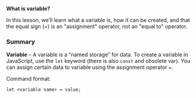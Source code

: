 **What is variable?**

In this lesson, we’ll learn what a variable is, how it can be created, and that the equal sign (=) is an "assignment" operator, not an "equal to" operator.

### Summary

**Variable** – A variable is a “named storage” for data. To create a variable in JavaScript, use the `let` keyword (there is also `const` and obsolete var). You can assign certain data to variable using the assignment operator `=`.

Command format:

`let <variable name> = value; `

